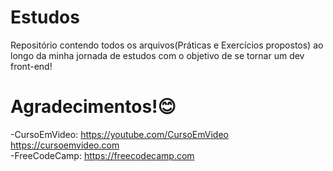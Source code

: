 # Estudos

Repositório contendo todos os arquivos(Práticas e 
Exercícios propostos) ao longo da minha jornada de 
estudos com o objetivo de se tornar um dev front-end!

# Agradecimentos!😊

-CursoEmVideo:
https://youtube.com/CursoEmVideo
<br />
https://cursoemvideo.com
<br />
-FreeCodeCamp:
https://freecodecamp.com
